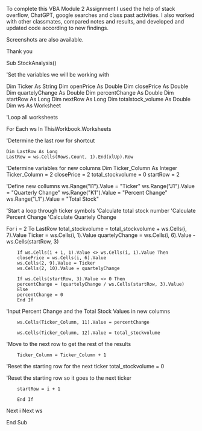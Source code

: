 To complete this VBA Module 2 Assignment I used the help of stack overflow, ChatGPT, google searches and class past activities.
I also worked with other classmates, compared notes and results, and developed and updated code 
according to new findings.

Screenshots are also available. 



Thank you 


Sub StockAnalysis()

'Set the variables we will be working with

Dim Ticker As String
Dim openPrice As Double
Dim closePrice As Double
Dim quartelyChange As Double
Dim percentChange As Double
Dim startRow As Long
Dim nextRow As Long
Dim totalstock_volume As Double
Dim ws As Worksheet

'Loop all worksheets

For Each ws In ThisWorkbook.Worksheets

'Determine the last row for shortcut

    Dim LastRow As Long
    LastRow = ws.Cells(Rows.Count, 1).End(xlUp).Row

'Determine variables for new columns
    Dim Ticker_Column As Integer
    Ticker_Column = 2
    closePrice = 2
    total_stockvolume = 0
    startRow = 2
    
'Define new collumns
    ws.Range("I1").Value = "Ticker"
    ws.Range("J1").Value = "Quarterly Change"
    ws.Range("K1").Value = "Percent Change"
    ws.Range("L1").Value = "Total Stock"

'Start a loop through ticker symbols
'Calculate total stock number
'Calculate Percent Change
'Calculate Quartely Change

For i = 2 To LastRow
        total_stockvolume = total_stockvolume + ws.Cells(i, 7).Value
        Ticker = ws.Cells(i, 1).Value
        quartelyChange = ws.Cells(i, 6).Value - ws.Cells(startRow, 3)
        
        If ws.Cells(i + 1, 1).Value <> ws.Cells(i, 1).Value Then
        closePrice = ws.Cells(i, 6).Value
        ws.Cells(2, 9).Value = Ticker
        ws.Cells(2, 10).Value = quartelyChange
        
        If ws.Cells(startRow, 3).Value <> 0 Then
        percentChange = (quartelyChange / ws.Cells(startRow, 3).Value)
        Else
        percentChange = 0
        End If
'Input Percent Change and the Total Stock Values in new columns
 
        ws.Cells(Ticker_Column, 11).Value = percentChange
   
        ws.Cells(Ticker_Column, 12).Value = total_stockvolume
    
'Move to the next row to get the rest of the results

        Ticker_Column = Ticker_Column + 1

'Reset the starting row for the next ticker
        total_stockvolume = 0
        
'Reset the starting row so it goes to the next ticker

        startRow = i + 1
       
        End If
     
Next i
Next ws


End Sub



      






